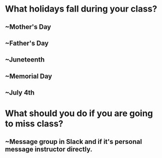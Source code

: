 # What holidays fall during your class?
## ~Mother's Day
## ~Father's Day 
## ~Juneteenth
## ~Memorial Day
## ~July 4th 

# What should you do if you are going to miss class?
## ~Message group in Slack and if it's personal message instructor directly. 
